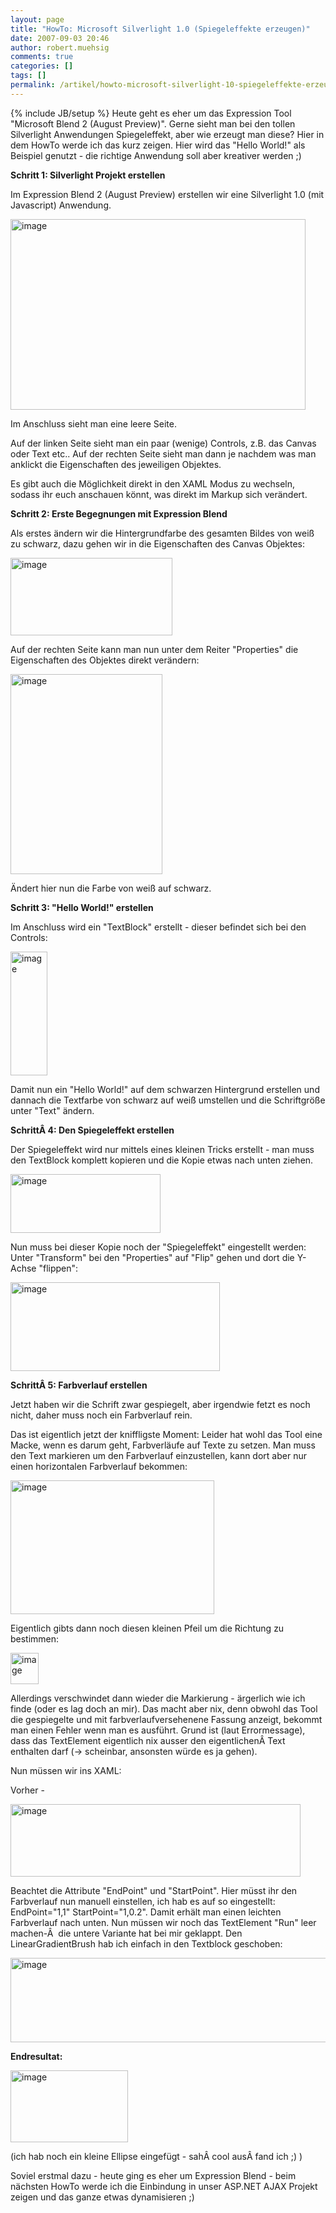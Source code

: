 ```yaml
---
layout: page
title: "HowTo: Microsoft Silverlight 1.0 (Spiegeleffekte erzeugen)"
date: 2007-09-03 20:46
author: robert.muehsig
comments: true
categories: []
tags: []
permalink: /artikel/howto-microsoft-silverlight-10-spiegeleffekte-erzeugen
---
```

{% include JB/setup %}
Heute geht es eher um das Expression Tool "Microsoft Blend 2 (August Preview)". Gerne sieht man bei den tollen Silverlight Anwendungen Spiegeleffekt, aber wie erzeugt man diese? Hier in dem HowTo werde ich das kurz zeigen. Hier wird das "Hello World!" als Beispiel genutzt - die richtige Anwendung soll aber kreativer werden ;)

<strong>Schritt 1: Silverlight Projekt erstellen</strong>

Im Expression Blend 2 (August Preview) erstellen wir eine Silverlight 1.0 (mit Javascript) Anwendung.

<a atomicselection="true" href="{{BASE_PATH}}/assets/wp-images/image5.png"><img border="0" width="472" src="{{BASE_PATH}}/assets/wp-images/image-thumb5.png" alt="image" height="305" style="border: 0px" /></a>

Im Anschluss sieht man eine leere Seite.

Auf der linken Seite sieht man ein paar (wenige) Controls, z.B. das Canvas oder Text etc.. Auf der rechten Seite sieht man dann je nachdem was man anklickt die Eigenschaften des jeweiligen Objektes.

Es gibt auch die Möglichkeit direkt in den XAML Modus zu wechseln, sodass ihr euch anschauen könnt, was direkt im Markup sich verändert.

<strong>Schritt 2: Erste Begegnungen mit Expression Blend</strong>

Als erstes ändern wir die Hintergrundfarbe des gesamten Bildes von weiß zu schwarz, dazu gehen wir in die Eigenschaften des Canvas Objektes:

<a atomicselection="true" href="{{BASE_PATH}}/assets/wp-images/image6.png"><img border="0" width="259" src="{{BASE_PATH}}/assets/wp-images/image-thumb6.png" alt="image" height="124" style="border: 0px" /></a>

Auf der rechten Seite kann man nun unter dem Reiter "Properties" die Eigenschaften des Objektes direkt verändern:

<a atomicselection="true" href="{{BASE_PATH}}/assets/wp-images/image7.png"><img border="0" width="243" src="{{BASE_PATH}}/assets/wp-images/image-thumb7.png" alt="image" height="320" style="border: 0px" /></a>

Ändert hier nun die Farbe von weiß auf schwarz.

<strong>Schritt 3: "Hello World!" erstellen</strong>

Im Anschluss wird ein "TextBlock" erstellt - dieser befindet sich bei den Controls:

<a atomicselection="true" href="{{BASE_PATH}}/assets/wp-images/image8.png"><img border="0" width="59" src="{{BASE_PATH}}/assets/wp-images/image-thumb8.png" alt="image" height="198" style="border: 0px" /></a>

Damit nun ein "Hello World!" auf dem schwarzen Hintergrund erstellen und dannach die Textfarbe von schwarz auf weiß umstellen und die Schriftgröße unter "Text" ändern.

<strong>SchrittÂ 4: Den Spiegeleffekt erstellen</strong>

Der Spiegeleffekt wird nur mittels eines kleinen Tricks erstellt - man muss den TextBlock komplett kopieren und die Kopie etwas nach unten ziehen.

<a atomicselection="true" href="{{BASE_PATH}}/assets/wp-images/image9.png"><img border="0" width="240" src="{{BASE_PATH}}/assets/wp-images/image-thumb9.png" alt="image" height="94" style="border: 0px" /></a>

Nun muss bei dieser Kopie noch der "Spiegeleffekt" eingestellt werden: Unter "Transform" bei den "Properties" auf "Flip" gehen und dort die Y-Achse "flippen":

<a atomicselection="true" href="{{BASE_PATH}}/assets/wp-images/image10.png"><img border="0" width="335" src="{{BASE_PATH}}/assets/wp-images/image-thumb10.png" alt="image" height="142" style="border: 0px" /></a>

<strong>SchrittÂ 5: Farbverlauf erstellen</strong>

Jetzt haben wir die Schrift zwar gespiegelt, aber irgendwie fetzt es noch nicht, daher muss noch ein Farbverlauf rein.

Das ist eigentlich jetzt der kniffligste Moment: Leider hat wohl das Tool eine Macke, wenn es darum geht, Farbverläufe auf Texte zu setzen. Man muss den Text markieren um den Farbverlauf einzustellen, kann dort aber nur einen horizontalen Farbverlauf bekommen:

<a atomicselection="true" href="{{BASE_PATH}}/assets/wp-images/image11.png"><img border="0" width="326" src="{{BASE_PATH}}/assets/wp-images/image-thumb11.png" alt="image" height="214" style="border: 0px" /></a>

Eigentlich gibts dann noch diesen kleinen Pfeil um die Richtung zu bestimmen:

<a atomicselection="true" href="{{BASE_PATH}}/assets/wp-images/image12.png"><img border="0" width="45" src="{{BASE_PATH}}/assets/wp-images/image-thumb12.png" alt="image" height="50" style="border: 0px" /></a>

Allerdings verschwindet dann wieder die Markierung - ärgerlich wie ich finde (oder es lag doch an mir). Das macht aber nix, denn obwohl das Tool die gespiegelte und mit farbverlaufversehenene Fassung anzeigt, bekommt man einen Fehler wenn man es ausführt. Grund ist (laut Errormessage), dass das TextElement eigentlich nix ausser den eigentlichenÂ Text enthalten darf (-&gt; scheinbar, ansonsten würde es ja gehen).

Nun müssen wir ins XAML:

Vorher -

<a atomicselection="true" href="{{BASE_PATH}}/assets/wp-images/image13.png"><img border="0" width="464" src="{{BASE_PATH}}/assets/wp-images/image-thumb13.png" alt="image" height="116" style="border: 0px" /></a>

Beachtet die Attribute "EndPoint" und "StartPoint". Hier müsst ihr den Farbverlauf nun manuell einstellen, ich hab es auf so eingestellt: EndPoint="1,1" StartPoint="1,0.2". Damit erhält man einen leichten Farbverlauf nach unten. Nun müssen wir noch das TextElement "Run" leer machen-Â  die untere Variante hat bei mir geklappt. Den LinearGradientBrush hab ich einfach in den Textblock geschoben:

<a atomicselection="true" href="{{BASE_PATH}}/assets/wp-images/image14.png"><img border="0" width="524" src="{{BASE_PATH}}/assets/wp-images/image-thumb14.png" alt="image" height="135" style="border: 0px" /></a>

<strong>Endresultat:</strong>

<a atomicselection="true" href="{{BASE_PATH}}/assets/wp-images/image15.png"><img border="0" width="188" src="{{BASE_PATH}}/assets/wp-images/image-thumb15.png" alt="image" height="115" style="border: 0px" /></a>

(ich hab noch ein kleine Ellipse eingefügt - sahÂ cool ausÂ fand ich ;) )

Soviel erstmal dazu - heute ging es eher um Expression Blend - beim nächsten HowTo werde ich die Einbindung in unser ASP.NET AJAX Projekt zeigen und das ganze etwas dynamisieren ;)
